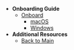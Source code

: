 - **Onboarding Guide**
  - [Onboard](onboard-device/onboard-device-to-seed)
    - [macOS](onboard-device/mac-os)
    - [Windows](onboard-device/windows)
- **Additional Resources**
  - [Back to Main](https://docs.developer.tech.gov.sg/docs/security-suite-for-engineering-endpoint-devices/#/)
